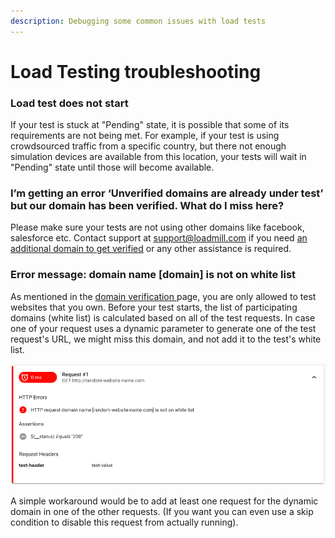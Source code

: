 ```yaml
---
description: Debugging some common issues with load tests
---
```


# Load Testing troubleshooting

### Load test does not start

If your test is stuck at "Pending" state, it is possible that some of its requirements are not being met. For example, if your test is using crowdsourced traffic from a specific country, but there not enough simulation devices are available from this location, your tests will wait in "Pending" state until those will become available.

### **I’m getting an error ‘Unverified domains are already under test’ but our domain has been verified. What do I miss here?**

Please make sure your tests are not using other domains like facebook, salesforce etc. Contact support at [support@loadmill.com](mailto:support@loadmill.com) if you need [an additional domain to get verified](https://docs.loadmill.com/load-testing/setup/domain-verification) or any other assistance is required.

### **Error message: domain name \[domain] is not on white list**

As mentioned in the [domain verification ](../setup/domain-verification.md)page, you are only allowed to test websites that you own. Before your test starts, the list of participating domains (white list) is calculated based on all of the test requests. In case one of your request uses a dynamic parameter to generate one of the test request's URL, we might miss this domain, and not add it to the test's white list.

![HTTP request domain name \[random-website-name.com\] is not on white list](<../../.gitbook/assets/image (17).png>)

A simple workaround would be to add at least one request for the dynamic domain in one of the other requests. (If you want you can even use a skip condition to disable this request from actually running).
